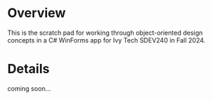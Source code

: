 # Overview
This is the scratch pad for working through object-oriented design concepts in a C# WinForms app for Ivy Tech SDEV240 in Fall 2024. 

# Details
coming soon...
